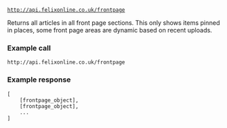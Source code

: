 <code>http://api.felixonline.co.uk/frontpage</code>

Returns all articles in all front page sections. This only shows items pinned in places, some front page areas are dynamic based on recent uploads.

### Example call
`http://api.felixonline.co.uk/frontpage`

### Example response
    [
        [frontpage_object],
        [frontpage_object],
        ...
    ]
